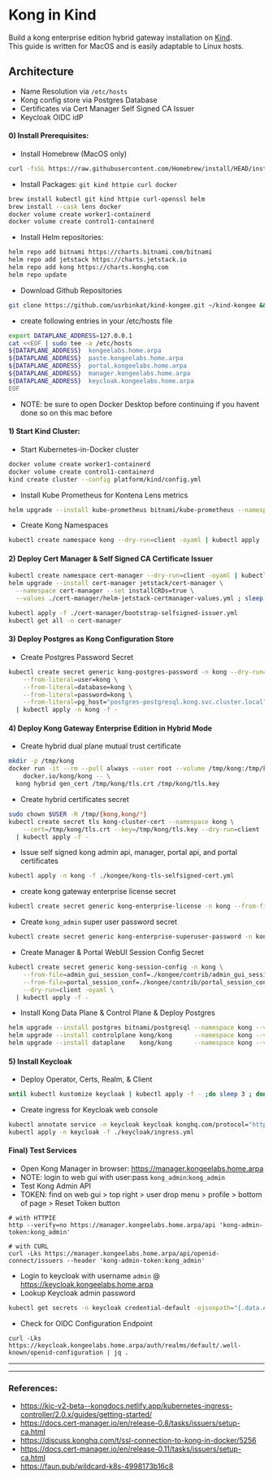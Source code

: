 # Kong in Kind
Build a kong enterprise edition hybrid gateway installation on [Kind](https://kind.sigs.k8s.io).    
This guide is written for MacOS and is easily adaptable to Linux hosts.    

## Architecture
  - Name Resolution via `/etc/hosts`    
  - Kong config store via Postgres Database    
  - Certificates via Cert Manager Self Signed CA Issuer   
  - Keycloak OIDC idP
    
#### 0) Install Prerequisites:
  - Install Homebrew (MacOS only)
```sh
curl -fsSL https://raw.githubusercontent.com/Homebrew/install/HEAD/install.sh | bash
```
  - Install Packages: `git kind httpie curl docker`    
```sh
brew install kubectl git kind httpie curl-openssl helm
brew install --cask lens docker
docker volume create worker1-containerd
docker volume create control1-containerd
```
  - Install Helm repositories:  
```sh
helm repo add bitnami https://charts.bitnami.com/bitnami
helm repo add jetstack https://charts.jetstack.io
helm repo add kong https://charts.konghq.com
helm repo update
```
  - Download Github Repositories  
```sh
git clone https://github.com/usrbinkat/kind-kongee.git ~/kind-kongee && cd ~/kind-kongee
```
  - create following entries in your /etc/hosts file    
```sh
export DATAPLANE_ADDRESS=127.0.0.1
cat <<EOF | sudo tee -a /etc/hosts
${DATAPLANE_ADDRESS}  kongeelabs.home.arpa
${DATAPLANE_ADDRESS}  paste.kongeelabs.home.arpa
${DATAPLANE_ADDRESS}  portal.kongeelabs.home.arpa
${DATAPLANE_ADDRESS}  manager.kongeelabs.home.arpa
${DATAPLANE_ADDRESS}  keycloak.kongeelabs.home.arpa
EOF
```
  - NOTE: be sure to open Docker Desktop before continuing if you havent done so on this mac before

#### 1) Start Kind Cluster:
  - Start Kubernetes-in-Docker cluster
```sh
docker volume create worker1-containerd
docker volume create control1-containerd
kind create cluster --config platform/kind/config.yml
```
  - Install Kube Prometheus for Kontena Lens metrics
```sh
helm upgrade --install kube-prometheus bitnami/kube-prometheus --namespace prometheus --create-namespace
```
  - Create Kong Namespaces
```sh
kubectl create namespace kong --dry-run=client -oyaml | kubectl apply -f -
```
    
#### 2) Deploy Cert Manager & Self Signed CA Certificate Issuer
```sh
kubectl create namespace cert-manager --dry-run=client -oyaml | kubectl apply -f -
helm upgrade --install cert-manager jetstack/cert-manager \
  --namespace cert-manager --set installCRDs=true \
  --values ./cert-manager/helm-jetstack-certmanager-values.yml ; sleep 4
```
```sh
kubectl apply -f ./cert-manager/bootstrap-selfsigned-issuer.yml
kubectl get all -n cert-manager
```

#### 3) Deploy Postgres as Kong Configuration Store
  - Create Postgres Password Secret
```sh
kubectl create secret generic kong-postgres-password -n kong --dry-run=client -oyaml \
    --from-literal=user=kong \
    --from-literal=database=kong \
    --from-literal=password=kong \
    --from-literal=pg_host="postgres-postgresql.kong.svc.cluster.local" \
  | kubectl apply -n kong -f -
```
    
#### 4) Deploy Kong Gateway Enterprise Edition in Hybrid Mode
  - Create hybrid dual plane mutual trust certificate
```sh
mkdir -p /tmp/kong
docker run -it --rm --pull always --user root --volume /tmp/kong:/tmp/kong:z \
    docker.io/kong/kong -- \
  kong hybrid gen_cert /tmp/kong/tls.crt /tmp/kong/tls.key
```
  - Create hybrid certificates secret
```sh
sudo chown $USER -R /tmp/{kong,kong/*}
kubectl create secret tls kong-cluster-cert --namespace kong \
    --cert=/tmp/kong/tls.crt --key=/tmp/kong/tls.key --dry-run=client -oyaml \
  | kubectl apply -f -
```
  - Issue self signed kong admin api, manager, portal api, and portal certificates
```sh
kubectl apply -n kong -f ./kongee/kong-tls-selfsigned-cert.yml
```
  - create kong gateway enterprise license secret
```sh
kubectl create secret generic kong-enterprise-license -n kong --from-file=license=${HOME}/.kong-license-data/license.json --dry-run=client -oyaml | kubectl apply -n kong -f -
```
  - Create `kong_admin` super user password secret
```sh
kubectl create secret generic kong-enterprise-superuser-password -n kong --from-literal=password='kong_admin' --dry-run=client -oyaml | kubectl apply -n kong -f -
```
  - Create Manager & Portal WebUI Session Config Secret
```sh
kubectl create secret generic kong-session-config -n kong \
    --from-file=admin_gui_session_conf=./kongee/contrib/admin_gui_session_conf \
    --from-file=portal_session_conf=./kongee/contrib/portal_session_conf \
    --dry-run=client -oyaml \
  | kubectl apply -f -
```
  - Install Kong Data Plane & Control Plane & Deploy Postgres
```sh
helm upgrade --install postgres bitnami/postgresql --namespace kong --values ./postgres/values.yml
helm upgrade --install controlplane kong/kong      --namespace kong --values ./kongee/controlplane.yml
helm upgrade --install dataplane    kong/kong      --namespace kong --values ./kongee/dataplane.yml
```
    
#### 5) Install Keycloak
  - Deploy Operator, Certs, Realm, & Client
```sh
until kubectl kustomize keycloak | kubectl apply -f - ;do sleep 3 ; done
```
  - Create ingress for Keycloak web console
```sh 
kubectl annotate service -n keycloak keycloak konghq.com/protocol="https"
kubectl apply -n keycloak -f ./keycloak/ingress.yml 
```

#### Final) Test Services
  - Open Kong Manager in browser: https://manager.kongeelabs.home.arpa    
  - NOTE: login to web gui with user:pass `kong_admin`:`kong_admin`
  - Test Kong Admin API
  - TOKEN: find on web gui > top right > user drop menu > profile > bottom of page > Reset Token button
```
# with HTTPIE
http --verify=no https://manager.kongeelabs.home.arpa/api 'kong-admin-token:kong_admin'

# with CURL
curl -Lks https://manager.kongeelabs.home.arpa/api/openid-connect/issuers --header 'kong-admin-token:kong_admin'
```
  - Login to keycloak with username `admin` @ https://keycloak.kongeelabs.home.arpa
  - Lookup Keycloak admin password
```sh
kubectl get secrets -n keycloak credential-default -ojsonpath="{.data.ADMIN_PASSWORD}" | base64 -d ;echo;echo
```
  - Check for OIDC Configuration Endpoint
```
curl -Lks https://keycloak.kongeelabs.home.arpa/auth/realms/default/.well-known/openid-configuration | jq .
```
      
-------------------------
-------------------------
### References:
  - https://kic-v2-beta--kongdocs.netlify.app/kubernetes-ingress-controller/2.0.x/guides/getting-started/    
  - https://docs.cert-manager.io/en/release-0.8/tasks/issuers/setup-ca.html    
  - https://discuss.konghq.com/t/ssl-connection-to-kong-in-docker/5256    
  - https://docs.cert-manager.io/en/release-0.11/tasks/issuers/setup-ca.html    
  - https://faun.pub/wildcard-k8s-4998173b16c8
